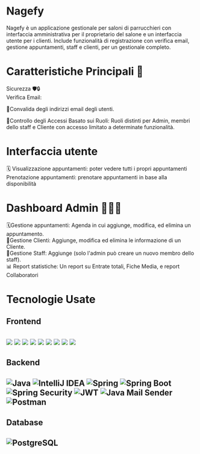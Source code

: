 # Nagefy

Nagefy è un applicazione gestionale per saloni di parrucchieri con interfaccia amministrativa per il proprietario del salone e un interfaccia utente per i clienti. Include funzionalità di registrazione con verifica email, gestione appuntamenti, staff e clienti, per un gestionale completo.


# Caratteristiche Principali 📱
Sicurezza 🛡️🔒  
Verifica Email: 

📧Convalida degli indirizzi email degli utenti.

🔑Controllo degli Accessi Basato sui Ruoli: Ruoli distinti per Admin, membri dello staff e Cliente con accesso limitato a determinate funzionalità.


# Interfaccia utente

🗓️ Visualizzazione appuntamenti: poter vedere tutti i propri appuntamenti
Prenotazione appuntamenti: prenotare appuntamenti in base alla disponibilità



# Dashboard Admin 👨🏻‍💼
🗓️Gestione appuntamenti: Agenda in cui aggiunge, modifica, ed elimina un appuntamento.  
👥Gestione Clienti: Aggiunge, modifica ed elimina le informazione di un Cliente.  
📝Gestione Staff: Aggiunge (solo l'admin può creare un nuovo membro dello staff).  
📊 Report statistiche: Un report su Entrate totali, Fiche Media, e report Collaboratori


# Tecnologie Usate

<h2>Frontend<h2>
<div align="left">
    <img src="https://img.shields.io/badge/Java-007396?style=flat-square&logo=java&logoColor=white" />
    <img src="https://img.shields.io/badge/CSS3-1572B6?style=flat-square&logo=css3&logoColor=white" />
    <img src="https://img.shields.io/badge/Bootstrap-7952B3?style=flat-square&logo=bootstrap&logoColor=white" />
    <img src="https://img.shields.io/badge/React-61DAFB?style=flat-square&logo=react&logoColor=black" />
    <img src="https://img.shields.io/badge/JavaScript-F7DF1E?style=flat-square&logo=javascript&logoColor=black" />
    <img src="https://img.shields.io/badge/TypeScript-3178C6?style=flat-square&logo=typescript&logoColor=white" />
    <img src="https://img.shields.io/badge/React_Big_Calendar-0088CC?style=flat-square&logo=react&logoColor=white" />
    <img src="https://img.shields.io/badge/Chart.js-FF6384?style=flat-square&logo=chartdotjs&logoColor=white" />
    <img src="https://img.shields.io/badge/VS_Code-007ACC?style=flat-square&logo=visual-studio-code&logoColor=white" />
</div>

<h2>Backend<h2>
<div align="left">
    <img src="https://img.shields.io/badge/Java-007396?style=flat-square&logo=java&logoColor=white" alt="Java" />
    <img src="https://img.shields.io/badge/IntelliJ_IDEA-000000?style=flat-square&logo=intellij-idea&logoColor=white" alt="IntelliJ IDEA" />
    <img src="https://img.shields.io/badge/Spring-6DB33F?style=flat-square&logo=spring&logoColor=white" alt="Spring" />
    <img src="https://img.shields.io/badge/Spring_Boot-6DB33F?style=flat-square&logo=spring-boot&logoColor=white" alt="Spring Boot" />
    <img src="https://img.shields.io/badge/Spring_Security-6DB33F?style=flat-square&logo=spring-security&logoColor=white" alt="Spring Security" />
    <img src="https://img.shields.io/badge/JWT-000000?style=flat-square&logo=json-web-tokens&logoColor=white" alt="JWT" />
    <img src="https://img.shields.io/badge/Java_Mail_Sender-007396?style=flat-square&logo=java&logoColor=white" alt="Java Mail Sender" />
    <img src="https://img.shields.io/badge/Postman-FF6C37?style=flat-square&logo=postman&logoColor=white" alt="Postman" />
</div>

<h2>Database<h2>
<div align="left">
    <img src="https://img.shields.io/badge/PostgreSQL-336791?style=flat-square&logo=postgresql&logoColor=white" alt="PostgreSQL" />
</div>
